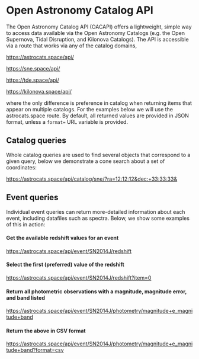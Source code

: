 # Open Astronomy Catalog API

The Open Astronomy Catalog API (OACAPI) offers a lightweight, simple way to access data available via the Open Astronomy Catalogs (e.g. the Open Supernova, Tidal Disruption, and Kilonova Catalogs). The API is accessible via a route that works via any of the catalog domains,

https://astrocats.space/api/

https://sne.space/api/

https://tde.space/api/

https://kilonova.space/api/

where the only difference is preference in catalog when returning items that appear on multiple catalogs. For the examples below we will use the astrocats.space route. By default, all returned values are provided in JSON format, unless a `format=` URL variable is provided.

## Catalog queries

Whole catalog queries are used to find several objects that correspond to a given query, below we demonstrate a cone search about a set of coordinates:

https://astrocats.space/api/catalog/sne/?ra=12:12:12&dec:+33:33:33&

## Event queries

Individual event queries can return more-detailed information about each event, including datafiles such as spectra. Below, we show some examples of this in action:

#### Get the available redshift values for an event

https://astrocats.space/api/event/SN2014J/redshift

#### Select the first (preferred) value of the redshift

https://astrocats.space/api/event/SN2014J/redshift?item=0

#### Return all photometric observations with a magnitude, magnitude error, and band listed

https://astrocats.space/api/event/SN2014J/photometry/magnitude+e_magnitude+band

#### Return the above in CSV format

https://astrocats.space/api/event/SN2014J/photometry/magnitude+e_magnitude+band?format=csv
